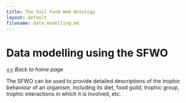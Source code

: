 ```yaml
---
title: The Soil Food Web Ontology
layout: default
filename: data_modelling.md
--- 
```


# Data modelling using the SFWO

*[<<](https://soilfoodwebontology.github.io/) Back to home page*

The SFWO can be used to provide detailed descriptions of the trophic behaviour of an organism, including its diet, food guild, trophic group, trophic interactions in which it is involved, etc.